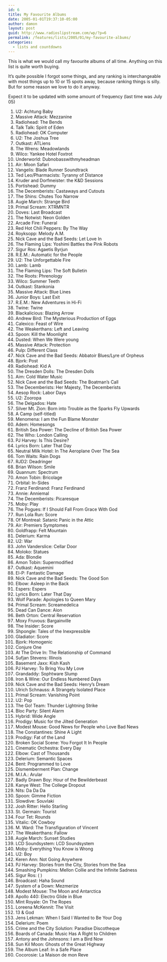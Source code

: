 ```yaml
---
id: 6
title: My Favourite Albums
date: 2005-01-01T19:37:10-05:00
author: damon
layout: post
guid: http://www.radioslipstream.com/wp/?p=6
permalink: /features/lists/2005/01/my-favourite-albums/
categories:
  - lists and countdowns
---
```

This is what we would call my favourite albums of all time. Anything on this list is quite worth buying.

It’s quite possible I forgot some things, and any ranking is interchangeable with most things up to 10 or 15 spots away, because ranking things is silly. But for some reason we love to do it anyway.

Expect it to be updated with some amount of frequency (last time was July 05)

1) U2: Achtung Baby  
2) Massive Attack: Mezzanine  
3) Radiohead: The Bends  
4) Talk Talk: Spirit of Eden  
5) Radiohead: OK Computer  
6) U2: The Joshua Tree  
7) Outkast: ATLiens  
8) The Wrens: Meadowlands  
9) Wilco: Yankee Hotel Foxtrot  
10) Underworld: Dubnobasswithmyheadman  
11) Air: Moon Safari  
12) Vangelis: Blade Runner Soundtrack  
13) Ted Leo/Pharmacists: Tyranny of Distance  
14) Kruder and Dorfmeister: the K&D Sessions  
15) Portishead: Dummy  
16) The Decemberists: Castaways and Cutouts  
17) The Shins: Chutes Too Narrow  
18) Augie March: Strange Bird  
19) Primal Scream: XTRMNTR  
20) Doves: Last Broadcast  
21) The Notwist: Neon Golden  
22) Arcade Fire: Funeral  
23) Red Hot Chili Peppers: By The Way  
24) Royksopp: Melody A.M.  
25) Nick Cave and the Bad Seeds: Let Love In  
26) The Flaming Lips: Yoshimi Battles the Pink Robots  
27) Sigur Ros: Agaetis Byrjun  
28) R.E.M.: Automatic for the People  
29) U2: The Unforgettable Fire  
30) Lamb: Lamb  
31) The Flaming Lips: The Soft Bulletin  
32) The Roots: Phrenology  
33) Wilco: Summer Teeth  
34) Outkast: Stankonia  
35) Massive Attack: Blue Lines  
36) Junior Boys: Last Exit  
37) R.E.M.: New Adventures in Hi-Fi  
38) Twine: Twine  
39) Blackalicious: Blazing Arrow  
40) Andrew Bird: The Mysterious Production of Eggs  
41) Calexico: Feast of Wire  
42) The Weakerthans: Left and Leaving  
43) Spoon: Kill the Moonlight  
44) Dusted: When We Were young  
45) Massive Attack: Protection  
46) Pulp: Different Class  
47) Nick Cave and the Bad Seeds: Abbatoir Blues/Lyre of Orpheus  
48) Bjork: Post  
49) Radiohead: Kid A  
50) The Dresden Dolls: The Dresden Dolls  
51) Aim: Cold Water Music  
52) Nick Cave and the Bad Seeds: The Boatman’s Call  
53) The Decemberists: Her Majesty, The Decemberists  
54) Aesop Rock: Labor Days  
55) U2: Zooropa  
56) The Delgados: Hate  
57) Silver Mt. Zion: Born into Trouble as the Sparks Fly Upwards  
58) A Camp (self-titled)  
59) Menomena: I am the Fun Blame Monster  
60) Adem: Homesongs  
61) British Sea Power: The Decline of British Sea Power  
62) The Who: London Calling  
63) PJ Harvey: Is This Desire?  
64) Lyrics Born: Later That Day  
65) Neutral Milk Hotel: In The Aeroplane Over The Sea  
66) Tom Waits: Rain Dogs  
67) RJD2: Deadringer  
68) Brian Wilson: Smile  
69) Quannum: Spectrum  
70) Amon Tobin: Bricolage  
71) Orbital: In-Sides  
72) Franz Ferdinand: Franz Ferdinand  
73) Annie: Anniemal  
74) The Decemberists: Picaresque  
75) Moby: Play  
76) The Pogues: If I Should Fall From Grace With God  
77) Run Lola Run: Score  
78) Of Montreal: Satanic Panic in the Attic  
79) Air: Premiers Symptomes  
80) Goldfrapp: Felt Mountain  
81) Delerium: Karma  
82) U2: War  
83) John Vanderslice: Cellar Door  
84) Moloko: Statues  
85) Ada: Blondie  
86) Amon Tobin: Supermodified  
87) Outkast: Aquemini  
88) El-P: Fantastic Damage  
89) Nick Cave and the Bad Seeds: The Good Son  
90) Elbow: Asleep in the Back  
91) Espers: Espers  
92) Lyrics Born: Later That Day  
93) Wolf Parade: Apologies to Queen Mary  
94) Primal Scream: Screamedelica  
95) Dead Can Dance: Aion  
96) Beth Orton: Central Reservation  
97) Moxy Fruvous: Bargainville  
98) The Insider: Score  
99) Shpongle: Tales of the Inexpressible  
100) Gladiator: Score  
101) Bjork: Homogenic  
102) Conjure One  
103) At The Drive In: The Relationship of Command  
104) Sufjan Stevens: Illinois  
105) Basement Jaxx: Kish Kash  
106) PJ Harvey: To Bring You My Love  
107) Grandaddy: Sophtware Slump  
108) Iron & Wine: Our Endless Numbered Days  
109) Nick Cave and the Bad Seeds: Henry’s Dream  
110) Ulrich Schnauss: A Strangely Isolated Place  
111) Primal Scream: Vanishing Point  
112) U2: Pop  
113) The Go! Team: Thunder Lightning Strike  
114) Bloc Party: Silent Alarm  
115) Hybrid: Wide Angle  
116) Prodigy: Music for the Jilted Generation  
117) Modest Mouse: Good News for People who Love Bad News  
118) The Constantines: Shine A Light  
119) Prodigy: Fat of the Land  
120) Broken Social Scene: You Forgot It In People  
121) Cinematic Orchestra: Every Day  
122) Elbow: Cast of Thousands  
123) Delerium: Semantic Spaces  
124) Bent: Programmed to Love  
125) Dismemberment Plan: Change  
126) M.I.A.: Arular  
127) Badly Drawn Boy: Hour of the Bewilderbeast  
128) Kanye West: The College Dropout  
129) Nits: Da Da Da  
130) Spoon: Gimme Fiction  
131) Slowdive: Souvlaki  
132) Josh Ritter: Hello Starling  
133) St. Germain: Tourist  
134) Four Tet: Rounds  
135) Vitalic: OK Cowboy  
136) M. Ward: The Transfiguration of Vincent  
137) The Weakerthans: Fallow  
138) Augie March: Sunset Studies  
139) LCD Soundsystem: LCD Soundsystem  
140) Moby: Everything You Know is Wrong  
141) U2: Boy  
142) Keren Ann: Not Going Anywhere  
143) PJ Harvey: Stories from the City, Stories from the Sea  
144) Smashing Pumpkins: Mellon Collie and the Infinite Sadness  
145) Sigur Ros: ( )  
146) Broadcast: Haha Sound  
147) System of a Down: Mezmerize  
148) Modest Mouse: The Moon and Antarctica  
149) Apollo 440: Electro Glide in Blue  
150) Mint Royale: On The Ropes  
151) Loreena McKennit: The Visit  
152) 13 & God  
153) Jens Lekman: When I Said I Wanted to Be Your Dog  
154) Delerium: Poem  
155) Crime and the City Solution: Paradise Discotheque  
156) Boards of Canada: Music Has A Right to Children  
157) Antony and the Johnsons: I am a Bird Now  
158) Sun Kil Moon: Ghosts of the Great Highway  
159) The Album Leaf: In a Safe Place  
160) Cocorosie: La Maison de mon Reve
